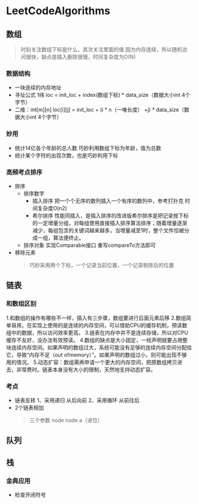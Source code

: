 # LeetCodeAlgorithms

## 数组

> 时刻关注数组下标是什么，其次关注里面的值
> 因为内存连续，所以随机访问很快，缺点是插入删除很慢，时间复杂度为O(N)

### 数据结构

* 一块连续的内存地址
* 寻址公式 1纬 loc = init_loc + index(数组下标) * data_size（数据大小int 4个字节）
* 二维：int[m][n] loc[i][j] = init_loc + (i * n（一唯长度） +j) * data_size（数据大小int 4个字节）

### 妙用

* 统计14亿各个年龄的总人数 巧妙利用数组下标为年龄，值为总数
* 统计某个字符的出现次数，也是巧妙利用下标

### 高频考点排序

* 排序
    * 排序数字
        * 插入排序 把一个个无序的数列插入一个有序的数列中，参考打扑克 时间复杂度O(n2)
        * 希尔排序 性能同插入，是插入排序的改进版希尔排序是把记录按下标的一定增量分组，对每组使用直接插入排序算法排序；随着增量逐渐减少，每组包含的关键词越来越多，当增量减至1时，整个文件恰被分成一组，算法便终止。
    * 排序对象 实现Comparable接口 重写compareTo方法即可
* 移除元素
  > 巧妙采用两个下标，一个记录当前位置，一个记录剔除后的位置

## 链表

### 和数组区别

1.和数组的操作有哪些不一样，插入有三步骤，数组要进行后面元素后移 
2.数组简单易用，在实现上使用的是连续的内存空间，可以借助CPU的缓存机制，预读数组中的数据，所以访问效率更高。
3.链表在内存中并不是连续存储，所以对CPU缓存不友好，没办法有效预读。 
4.数组的缺点是大小固定，一经声明就要占用整块连续内存空间。如果声明的数组过大，系统可能没有足够的连续内存空间分配给它，导致“内存不足（out ofmemory）”。如果声明的数组过小，则可能出现不够用的情况。 5.动态扩容：数组需再申请一个更大的内存空间，把原数组拷贝进去，非常费时。链表本身没有大小的限制，天然地支持动态扩容。

### 考点

* 链表反转 1、采用递归 从后向前 2、采用循环 从前往后
* 2个链表相加
  > 三个参数 node node a（进位）

>

## 队列

## 栈

### 金典应用

* 检查开闭符号